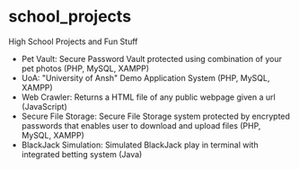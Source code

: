 # school_projects
High School Projects and Fun Stuff
- Pet Vault: Secure Password Vault protected using combination of your pet photos (PHP, MySQL, XAMPP)
- UoA: "University of Ansh" Demo Application System (PHP, MySQL, XAMPP)
- Web Crawler: Returns a HTML file of any public webpage given a url (JavaScript)
- Secure File Storage: Secure File Storage system protected by encrypted passwords that enables user to download and upload files (PHP, MySQL, XAMPP)
- BlackJack Simulation: Simulated BlackJack play in terminal with integrated betting system (Java)
